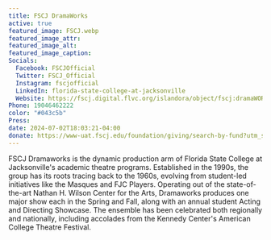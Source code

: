```yaml
---
title: FSCJ DramaWorks
active: true
featured_image: FSCJ.webp
featured_image_attr:
featured_image_alt:
featured_image_caption:
Socials:
  Facebook: FSCJOfficial
  Twitter: FSCJ_Official
  Instagram: fscjofficial
  LinkedIn: florida-state-college-at-jacksonville
  Website: https://fscj.digital.flvc.org/islandora/object/fscj:dramaWORKS
Phone: 19046462222
color: "#043c5b"
Press:
date: 2024-07-02T18:03:21-04:00
donate: https://www-uat.fscj.edu/foundation/giving/search-by-fund?utm_source=web&utm_medium=jaxplays&utm_campaign=donate_btn
---
```

FSCJ Dramaworks is the dynamic production arm of Florida State College at Jacksonville's academic theatre programs. Established in the 1990s, the group has its roots tracing back to the 1960s, evolving from student-led initiatives like the Masques and FJC Players. Operating out of the state-of-the-art Nathan H. Wilson Center for the Arts, Dramaworks produces one major show each in the Spring and Fall, along with an annual student Acting and Directing Showcase. The ensemble has been celebrated both regionally and nationally, including accolades from the Kennedy Center's American College Theatre Festival.